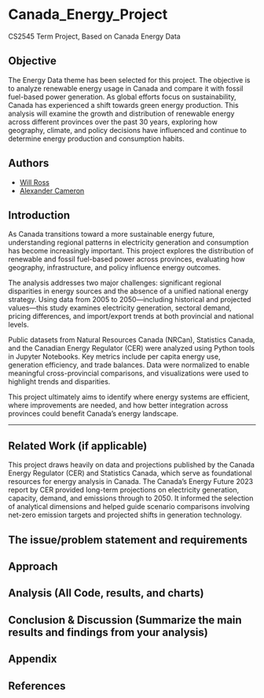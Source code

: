 # Canada_Energy_Project
CS2545 Term Project, Based on Canada Energy Data

## Objective
The Energy Data theme has been selected for this project. The objective is to analyze renewable energy usage in Canada and compare it with fossil fuel-based power generation. As global efforts focus on sustainability, Canada has experienced a shift towards green energy production. This analysis will examine the growth and distribution of renewable energy across different provinces over the past 30 years, exploring how geography, climate, and policy decisions have influenced and continue to determine energy production and consumption habits.
## Authors

- [Will Ross](https://www.github.com/wross9959)
- [Alexander Cameron](https://github.com/s0rryFSU)


## Introduction
As Canada transitions toward a more sustainable energy future, understanding regional patterns in electricity generation and consumption has become increasingly important. This project explores the distribution of renewable and fossil fuel-based power across provinces, evaluating how geography, infrastructure, and policy influence energy outcomes. 

The analysis addresses two major challenges: significant regional disparities in energy sources and the absence of a unified national energy strategy. Using data from 2005 to 2050—including historical and projected values—this study examines electricity generation, sectoral demand, pricing differences, and import/export trends at both provincial and national levels. 

Public datasets from Natural Resources Canada (NRCan), Statistics Canada, and the Canadian Energy Regulator (CER) were analyzed using Python tools in Jupyter Notebooks. Key metrics include per capita energy use, generation efficiency, and trade balances. Data were normalized to enable meaningful cross-provincial comparisons, and visualizations were used to highlight trends and disparities. 

This project ultimately aims to identify where energy systems are efficient, where improvements are needed, and how better integration across provinces could benefit Canada’s energy landscape.

---


## Related Work (if applicable)
This project draws heavily on data and projections published by the Canada Energy Regulator (CER) and Statistics Canada, which serve as foundational resources for energy analysis in Canada. The Canada’s Energy Future 2023 report by CER provided long-term projections on electricity generation, capacity, demand, and emissions through to 2050. It informed the selection of analytical dimensions and helped guide scenario comparisons involving net-zero emission targets and projected shifts in generation technology​.


## The issue/problem statement and requirements


## Approach


## Analysis (All Code, results, and charts)

## Conclusion & Discussion (Summarize the main results and findings from your analysis)


## Appendix 

## References